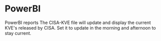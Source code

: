 # PowerBI
PowerBI reports
The CISA-KVE file will update and display the current KVE's released by CISA. Set it to update in the morning and afternoon to stay current.
